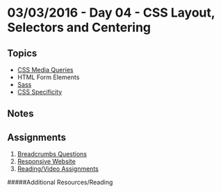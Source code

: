 # 03/03/2016 - Day 04 - CSS Layout, Selectors and Centering

## Topics
* [CSS Media Queries](https://github.com/TIY-Austin-Front-End-Engineering/Curriculum/tree/master/units/css-media-queries)
* HTML Form Elements
* [Sass](https://github.com/TIY-Austin-Front-End-Engineering/Curriculum/tree/master/units/sass)
* [CSS Specificity](https://github.com/TIY-Austin-Front-End-Engineering/Curriculum/tree/master/units/css-specificity)

## Notes

## Assignments
1. [Breadcrumbs Questions](https://online.theironyard.com/library/paths/143/units/499/assignments/790)
2. [Responsive Website](https://online.theironyard.com/library/paths/143/units/499/assignments/789)
4. [Reading/Video Assignments](https://online.theironyard.com/library/paths/143/units/499/assignments/791)

#####Additional Resources/Reading

